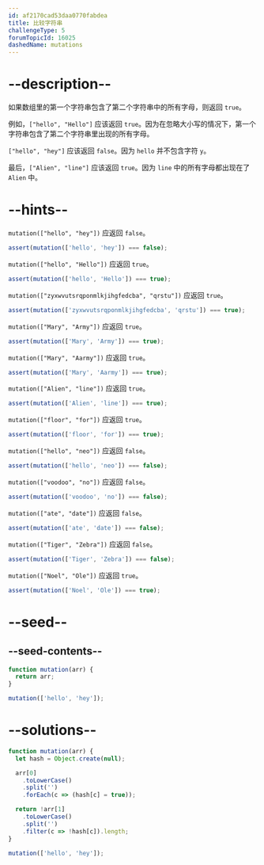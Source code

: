 ```yaml
---
id: af2170cad53daa0770fabdea
title: 比较字符串
challengeType: 5
forumTopicId: 16025
dashedName: mutations
---
```


# --description--

如果数组里的第一个字符串包含了第二个字符串中的所有字母，则返回 `true`。

例如，`["hello", "Hello"]` 应该返回 `true`。因为在忽略大小写的情况下，第一个字符串包含了第二个字符串里出现的所有字母。

`["hello", "hey"]` 应该返回 `false`。因为 `hello` 并不包含字符 `y`。

最后，`["Alien", "line"]` 应该返回 `true`。因为 `line` 中的所有字母都出现在了 `Alien` 中。

# --hints--

`mutation(["hello", "hey"])` 应返回 `false`。

```js
assert(mutation(['hello', 'hey']) === false);
```

`mutation(["hello", "Hello"])` 应返回 `true`。

```js
assert(mutation(['hello', 'Hello']) === true);
```

`mutation(["zyxwvutsrqponmlkjihgfedcba", "qrstu"])` 应返回 `true`。

```js
assert(mutation(['zyxwvutsrqponmlkjihgfedcba', 'qrstu']) === true);
```

`mutation(["Mary", "Army"])` 应返回 `true`。

```js
assert(mutation(['Mary', 'Army']) === true);
```

`mutation(["Mary", "Aarmy"])` 应返回 `true`。

```js
assert(mutation(['Mary', 'Aarmy']) === true);
```

`mutation(["Alien", "line"])` 应返回 `true`。

```js
assert(mutation(['Alien', 'line']) === true);
```

`mutation(["floor", "for"])` 应返回 `true`。

```js
assert(mutation(['floor', 'for']) === true);
```

`mutation(["hello", "neo"])` 应返回 `false`。

```js
assert(mutation(['hello', 'neo']) === false);
```

`mutation(["voodoo", "no"])` 应返回 `false`。

```js
assert(mutation(['voodoo', 'no']) === false);
```

`mutation(["ate", "date"])` 应返回 `false`。

```js
assert(mutation(['ate', 'date']) === false);
```

`mutation(["Tiger", "Zebra"])` 应返回 `false`。

```js
assert(mutation(['Tiger', 'Zebra']) === false);
```

`mutation(["Noel", "Ole"])` 应返回 `true`。

```js
assert(mutation(['Noel', 'Ole']) === true);
```

# --seed--

## --seed-contents--

```js
function mutation(arr) {
  return arr;
}

mutation(['hello', 'hey']);
```

# --solutions--

```js
function mutation(arr) {
  let hash = Object.create(null);

  arr[0]
    .toLowerCase()
    .split('')
    .forEach(c => (hash[c] = true));

  return !arr[1]
    .toLowerCase()
    .split('')
    .filter(c => !hash[c]).length;
}

mutation(['hello', 'hey']);
```
